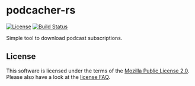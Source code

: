 # podcacher-rs

[![License](https://img.shields.io/github/license/Holzhaus/podcatcher-rs)](https://github.com/Holzhaus/podcatcher-rs/blob/main/COPYING)
[![Build Status](https://img.shields.io/github/checks-status/podcatcher-rs/rekordcrate/main)](https://github.com/Holzhaus/podcatcher-rs/actions?query=branch%3Amain)

Simple tool to download podcast subscriptions.

## License

This software is licensed under the terms of the [Mozilla Public License
2.0](https://www.mozilla.org/en-US/MPL/2.0/). Please also have a look at the
[license FAQ](https://www.mozilla.org/en-US/MPL/2.0/FAQ/).
